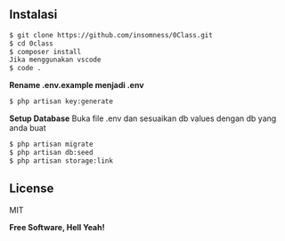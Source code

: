 ## Instalasi
```sh
$ git clone https://github.com/insomness/0Class.git
$ cd 0class
$ composer install
Jika menggunakan vscode
$ code .
```

**Rename .env.example menjadi .env**
```sh
$ php artisan key:generate
```
**Setup Database**
Buka file .env dan sesuaikan db values dengan db yang anda buat
```sh
$ php artisan migrate
$ php artisan db:seed
$ php artisan storage:link
```

License
----

MIT


**Free Software, Hell Yeah!**
